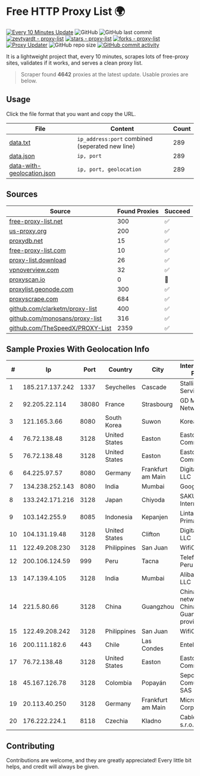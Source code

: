 
# Free HTTP Proxy List 🌍

[![Every 10 Minutes Update](https://github.com/mertguvencli/http-proxy-list/actions/workflows/main.yml/badge.svg?branch=main)](https://github.com/mertguvencli/http-proxy-list/actions/workflows/main.yml)
![GitHub](https://img.shields.io/github/license/mertguvencli/http-proxy-list)
![GitHub last commit](https://img.shields.io/github/last-commit/mertguvencli/http-proxy-list)
[![zevtyardt - proxy-list](https://img.shields.io/static/v1?label=zevtyardt&message=proxy-list&color=blue&logo=github)](https://github.com/zevtyardt/proxy-list "Go to GitHub repo")
[![stars - proxy-list](https://img.shields.io/github/stars/zevtyardt/proxy-list?style=social)](https://github.com/zevtyardt/proxy-list)
[![forks - proxy-list](https://img.shields.io/github/forks/zevtyardt/proxy-list?style=social)](https://github.com/zevtyardt/proxy-list)
[![Proxy Updater](https://github.com/zevtyardt/proxy-list/workflows/Proxy%20Updater/badge.svg)](https://github.com/zevtyardt/proxy-list/actions?query=workflow:"Proxy+Updater")
![GitHub repo size](https://img.shields.io/github/repo-size/zevtyardt/proxy-list)
[![GitHub commit activity](https://img.shields.io/github/commit-activity/m/zevtyardt/proxy-list?logo=commits)](https://github.com/zevtyardt/proxy-list/commits/main)

It is a lightweight project that, every 10 minutes, scrapes lots of free-proxy sites, validates if it works, and serves a clean proxy list.

> Scraper found **4642** proxies at the latest update. Usable proxies are below.

## Usage

Click the file format that you want and copy the URL.

|File|Content|Count|
|----|-------|-----|
|[data.txt](https://raw.githubusercontent.com/mertguvencli/http-proxy-list/main/proxy-list/data.txt)|`ip_address:port` combined (seperated new line)|289|
|[data.json](https://raw.githubusercontent.com/mertguvencli/http-proxy-list/main/proxy-list/data.json)|`ip, port`|289|
|[data-with-geolocation.json](https://raw.githubusercontent.com/mertguvencli/http-proxy-list/main/proxy-list/data-with-geolocation.json)|`ip, port, geolocation`|289|

## Sources

|Source|Found Proxies|Succeed|
|------|-------------|-------|
|[free-proxy-list.net](https://free-proxy-list.net)|300|✅|
|[us-proxy.org](https://www.us-proxy.org)|200|✅|
|[proxydb.net](http://proxydb.net)|15|✅|
|[free-proxy-list.com](https://free-proxy-list.com/?page=&port=&type%5B%5D=http&type%5B%5D=https&up_time=0&search=Search)|10|✅|
|[proxy-list.download](https://www.proxy-list.download/HTTP)|26|✅|
|[vpnoverview.com](https://vpnoverview.com/privacy/anonymous-browsing/free-proxy-servers)|32|✅|
|[proxyscan.io](https://www.proxyscan.io)|0|🚫|
|[proxylist.geonode.com](https://proxylist.geonode.com/api/proxy-list?limit=300&page=1&sort_by=lastChecked&sort_type=desc&protocols=http,https)|300|✅|
|[proxyscrape.com](https://api.proxyscrape.com/v2/?request=displayproxies&protocol=http&timeout=10000&country=all&ssl=all&anonymity=all)|684|✅|
|[github.com/clarketm/proxy-list](https://raw.githubusercontent.com/clarketm/proxy-list/master/proxy-list-raw.txt)|400|✅|
|[github.com/monosans/proxy-list](https://raw.githubusercontent.com/monosans/proxy-list/main/proxies/http.txt)|316|✅|
|[github.com/TheSpeedX/PROXY-List](https://raw.githubusercontent.com/TheSpeedX/PROXY-List/master/http.txt)|2359|✅|


## Sample Proxies With Geolocation Info

|#|Ip|Port|Country|City|Internet Service Provider|
|-|--|----|-------|----|-------------------------|
|1|185.217.137.242|1337|Seychelles|Cascade|Stallion Network Services Limited|
|2|92.205.22.114|38080|France|Strasbourg|GD MASS Network|
|3|121.165.3.66|8080|South Korea|Suwon|Korea Telecom|
|4|76.72.138.48|3128|United States|Easton|Easton Utilities Commission|
|5|76.72.138.48|3128|United States|Easton|Easton Utilities Commission|
|6|64.225.97.57|8080|Germany|Frankfurt am Main|DigitalOcean, LLC|
|7|134.238.252.143|8080|India|Mumbai|Google LLC|
|8|133.242.171.216|3128|Japan|Chiyoda|SAKURA Internet Inc.|
|9|103.142.255.9|8085|Indonesia|Kepanjen|Lintas Data Prima, PT|
|10|104.131.19.48|3128|United States|Clifton|DigitalOcean, LLC|
|11|122.49.208.230|3128|Philippines|San Juan|WifiCity, Inc|
|12|200.106.124.59|999|Peru|Tacna|Telefonica del Peru|
|13|147.139.4.105|3128|India|Mumbai|Alibaba.com LLC|
|14|221.5.80.66|3128|China|Guangzhou|China Unicom  IP network China169 Guangdong province|
|15|122.49.208.242|3128|Philippines|San Juan|WifiCity, Inc|
|16|200.111.182.6|443|Chile|Las Condes|Entel Chile S.A.|
|17|76.72.138.48|3128|United States|Easton|Easton Utilities Commission|
|18|45.167.126.78|3128|Colombia|Popayán|Sepcom Comunicaciones SAS|
|19|20.113.40.250|3128|Germany|Frankfurt am Main|Microsoft Corporation|
|20|176.222.224.1|8118|Czechia|Kladno|Cable-NET s.r.o.|



## Contributing

Contributions are welcome, and they are greatly appreciated! Every
little bit helps, and credit will always be given.

